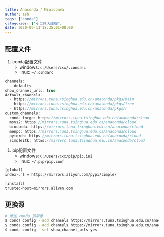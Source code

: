 ```yaml
---
title: Anaconda / Miniconda
author: ash
tags: ["conda"]
categories: ["小工具大道理"]
date: 2020-06-11T18:35:01+08:00
---
```


## 配置文件

1. conda配置文件
   - windows: `c:/Users/xxx/.condarc`
   - linux: `~/.condarc`

```c
channels:
  - defaults
show_channel_urls: true
default_channels:
  - https://mirrors.tuna.tsinghua.edu.cn/anaconda/pkgs/main
  - https://mirrors.tuna.tsinghua.edu.cn/anaconda/pkgs/free
  - https://mirrors.tuna.tsinghua.edu.cn/anaconda/pkgs/r
custom_channels:
  conda-forge: https://mirrors.tuna.tsinghua.edu.cn/anaconda/cloud
  msys2: https://mirrors.tuna.tsinghua.edu.cn/anaconda/cloud
  bioconda: https://mirrors.tuna.tsinghua.edu.cn/anaconda/cloud
  menpo: https://mirrors.tuna.tsinghua.edu.cn/anaconda/cloud
  pytorch: https://mirrors.tuna.tsinghua.edu.cn/anaconda/cloud
  simpleitk: https://mirrors.tuna.tsinghua.edu.cn/anaconda/cloud
```

1. pip配置文件
    - windows: `C:/Users/xxx/pip/pip.ini`
    - linux: `~/.pip/pip.conf`

```sh
[global]
index-url = https://mirrors.aliyun.com/pypi/simple/

[install]
trusted-host=mirrors.aliyun.com
```

## 更换源

```sh
# 添加 conda 清华源
$ conda config --add channels https://mirrors.tuna.tsinghua.edu.cn/anaconda/pkgs/free
$ conda config --add channels https://mirrors.tuna.tsinghua.edu.cn/anaconda/pkgs/main
$ conda config --set show_channel_urls yes
```
